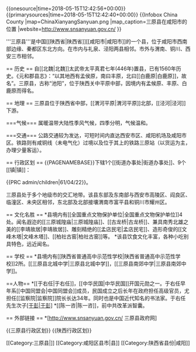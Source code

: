 {{onesource|time=2018-05-15T12:42:56+00:00}}
{{primarysources|time=2018-05-15T12:42:40+00:00}}
{{Infobox China County
|map=ChinaXianyangSanyuan.png
|map_caption=三原县在咸阳市的位置
|website=http://www.snsanyuan.gov.cn/
}}

'''三原县'''是中国[[陕西省|陕西省]][[咸阳市|咸阳市]]的一个县，位于咸阳市西南部边缘、秦都区东北方向。在市内与礼泉、泾阳两县相邻。市外与渭南、铜川、西安三市相邻。

== 历史 ==
自[[北魏|北魏]]太武帝太平真君七年(446年)置县，已有1560年历史。《元和郡县志》：“以其地西有孟侯原，南曰丰原，北曰[[白鹿原|白鹿原]]，故名”。三原县，古称“池阳”，位于陕西关中平原中部，因境内有孟候原、丰原、白鹿原而得名。

== 地理 ==
三原县位于陕西省中部，[[渭河平原|渭河平原]]北部，[[泾河|泾河]]下游。

===气候===
属暖温带大陆性季风气候，四季分明，气候温和。

===交通===
公路交通较为发达，可短时间内直达西安市区、咸阳机场及咸阳市区。铁路则有咸铜线（未电气化）过境以及位于其上的铁路三原站（以货运为主，办理少量客运）。

== 行政区划 ==
{{PAGENAMEBASE}}下辖1个[[街道办事处|街道办事处]]、9个[[镇|镇]]：

{{PRC admin/children|61/04/22}}。

三原县处于多个地级市的交汇地带。该县东部及东南部与西安市高陵区、阎良区、临潼区、未央区相邻，东北部及北部接壤渭南市富平县和铜川市耀州区。

== 文化名胜 ==
*县境内有[[全国重点文物保护单位|全国重点文物保护单位]]4处。闻名遐迩的[[三原城隍庙|三原城隍庙]]、[[古龙桥|古龙桥]]、兼具南秀北雄之美的[[李靖故居|李靖故居]]、雕刻精绝的[[孟店民宅|孟店民宅]]、造形奇俊的[[文峰木塔|文峰木塔]]、[[柏社古窑|柏社古窑]]等。
*该县饮食文化丰富，各种小吃别具特色，远近闻名。

== 学校 ==
*县境内有[[陕西省普通高中示范性学校|陕西省普通高中示范性学校]]2所。[[三原县北城中学|三原县北城中学]]，[[三原县南郊中学|三原县南郊中学]]。

==人物==
*[[于右任|于右任]]，[[中华民国|中华民国]]开国元勋之一。于右任早年系[[中国同盟会|中国同盟会]]成员，民国成立之后长年在政府担任高级官员，尤担任[[监察院|监察院]]院长长达34年。同时也是中国近代知名的书法家。于右任先生次子[[于彭|于彭]]([[金陵大学|金陵大学]]肄业后，于[[英国|英国]][[爱丁堡大学|爱丁堡大学]]获硕士学位，后在[[哥伦比亚大学|哥伦比亚大学]]任国际关系研究员。)
*[[陈一咨|陈一咨]]，前中共改革派智囊。

== 外部链接 ==
*[http://www.snsanyuan.gov.cn/ 三原县政府网]

{{三原县行政区划}}
{{陕西行政区划}}

[[Category:三原县|]]
[[Category:咸阳区县市|县]]
[[Category:陕西省县份|咸阳]]